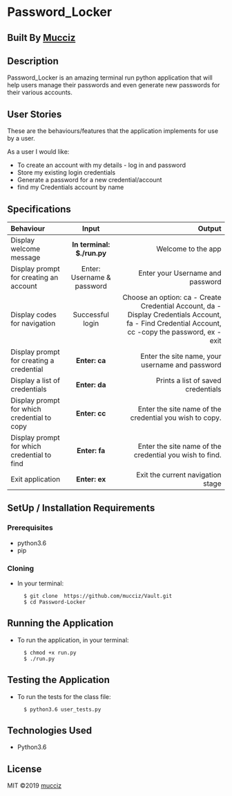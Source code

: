 # Password_Locker

## Built By [Mucciz](https://github.com/mucciz/)

## Description
Password_Locker is an amazing terminal run python application that will help users manage their passwords and even generate new passwords for their various accounts.

## User Stories
These are the behaviours/features that the application implements for use by a user.

As a user I would like:
* To create an account with my details - log in and password
* Store my existing login credentials
* Generate a password for a new credential/account
* find my Credentials account by name

## Specifications
| Behaviour | Input | Output |
| :---------------- | :---------------: | ------------------: |
| Display welcome message | **In terminal: $./run.py** | Welcome to the app |
| Display prompt for creating an account | Enter: Username & password | Enter your Username and password |
| Display codes for navigation | Successful login | Choose an option: ca - Create Credential Account, da - Display Credentials Account, fa - Find Credential Account, cc -copy the password, ex - exit |
| Display prompt for creating a credential | **Enter: ca** | Enter the site name, your username and password |
| Display a list of credentials | **Enter: da** | Prints a list of saved credentials |
| Display prompt for which credential to copy | **Enter: cc** | Enter the site name of the credential you wish to copy. |
| Display prompt for which credential to find | **Enter: fa** | Enter the site name of the credential you wish to find. |
| Exit application | **Enter: ex** | Exit the current navigation stage |

## SetUp / Installation Requirements
### Prerequisites
* python3.6
* pip


### Cloning
* In your terminal:

        $ git clone  https://github.com/mucciz/Vault.git
        $ cd Password-Locker

## Running the Application
* To run the application, in your terminal:

        $ chmod +x run.py
        $ ./run.py

## Testing the Application
* To run the tests for the class file:

        $ python3.6 user_tests.py

## Technologies Used
* Python3.6

## License
MIT &copy;2019 [mucciz](https://github.com/mucciz/Vault/blob/master/LICENSE)
